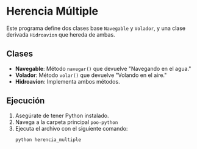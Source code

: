 # Herencia Múltiple

Este programa define dos clases base `Navegable` y `Volador`, y una clase derivada `Hidroavion` que hereda de ambas.

## Clases
- **Navegable**: Método `navegar()` que devuelve "Navegando en el agua."
- **Volador**: Método `volar()` que devuelve "Volando en el aire."
- **Hidroavion**: Implementa ambos métodos.

## Ejecución
1. Asegúrate de tener Python instalado.
2. Navega a la carpeta principal `poo-python`
3. Ejecuta el archivo con el siguiente comando:
    ```bash
    python herencia_multiple